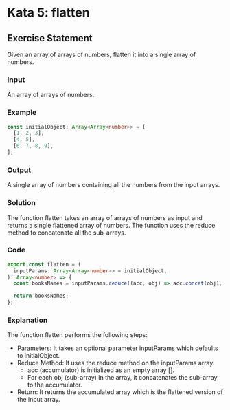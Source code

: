 # Kata 5: flatten

## Exercise Statement

Given an array of arrays of numbers, flatten it into a single array of numbers.

### Input

An array of arrays of numbers.

### Example

```typescript
const initialObject: Array<Array<number>> = [
  [1, 2, 3],
  [4, 5],
  [6, 7, 8, 9],
];
```

### Output

A single array of numbers containing all the numbers from the input arrays.

### Solution

The function flatten takes an array of arrays of numbers as input and returns a single flattened array of numbers. The function uses the reduce method to concatenate all the sub-arrays.

### Code

```typescript
export const flatten = (
  inputParams: Array<Array<number>> = initialObject,
): Array<number> => {
  const booksNames = inputParams.reduce((acc, obj) => acc.concat(obj), []);

  return booksNames;
};
```

### Explanation

The function flatten performs the following steps:

- Parameters: It takes an optional parameter inputParams which defaults to initialObject.
- Reduce Method: It uses the reduce method on the inputParams array.
  - acc (accumulator) is initialized as an empty array [].
  - For each obj (sub-array) in the array, it concatenates the sub-array to the accumulator.
- Return: It returns the accumulated array which is the flattened version of the input array.
